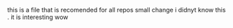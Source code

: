 this is a file that is recomended for all repos
small change
i didnyt know this . it is interesting 
wow
